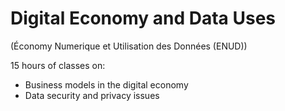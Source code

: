 # Digital Economy and Data Uses

(Économy Numerique et Utilisation des Données (ENUD))

15 hours of classes on:

- Business models in the digital economy
- Data security and privacy issues

